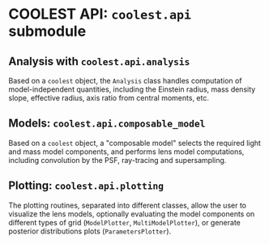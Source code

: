 # COOLEST API: `coolest.api` submodule

## Analysis with `coolest.api.analysis`

Based on a `coolest` object, the `Analysis` class handles computation of model-independent quantities, including the Einstein radius, mass density slope, effective radius, axis ratio from central moments, etc. 

## Models: `coolest.api.composable_model`

Based on a `coolest` object, a "composable model" selects the required light and mass model components, and performs lens model computations, including convolution by the PSF, ray-tracing and supersampling. 

## Plotting: `coolest.api.plotting`

The plotting routines, separated into different classes, allow the user to visualize the lens models, optionally evaluating the model components on different types of grid (`ModelPlotter`, `MultiModelPlotter`), or generate posterior distributions plots (`ParametersPlotter`).
